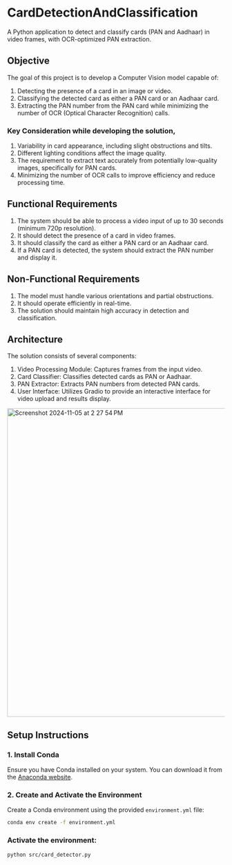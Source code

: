 # CardDetectionAndClassification
A Python application to detect and classify cards (PAN and Aadhaar) in video frames, with OCR-optimized PAN extraction.

## Objective
The goal of this project is to develop a Computer Vision model capable of:
1. Detecting the presence of a card in an image or video.
2. Classifying the detected card as either a PAN card or an Aadhaar card.
3. Extracting the PAN number from the PAN card while minimizing the number of OCR (Optical Character Recognition) calls.

### Key Consideration while developing the solution, 
1. Variability in card appearance, including slight obstructions and tilts.
2. Different lighting conditions affect the image quality.
3. The requirement to extract text accurately from potentially low-quality images, specifically for PAN cards.
4. Minimizing the number of OCR calls to improve efficiency and reduce processing time.

## Functional Requirements
1. The system should be able to process a video input of up to 30 seconds (minimum 720p resolution).
2. It should detect the presence of a card in video frames.
3. It should classify the card as either a PAN card or an Aadhaar card.
4. If a PAN card is detected, the system should extract the PAN number and display it.

## Non-Functional Requirements
1. The model must handle various orientations and partial obstructions.
2. It should operate efficiently in real-time.
3. The solution should maintain high accuracy in detection and classification.

## Architecture
The solution consists of several components:
1. Video Processing Module: Captures frames from the input video.
2. Card Classifier: Classifies detected cards as PAN or Aadhaar.
3. PAN Extractor: Extracts PAN numbers from detected PAN cards.
4. User Interface: Utilizes Gradio to provide an interactive interface for video upload and results display.

<img width="715" alt="Screenshot 2024-11-05 at 2 27 54 PM" src="https://github.com/user-attachments/assets/b3813437-6a61-4050-9cae-a79d3e92e39b">

## Setup Instructions

### 1. Install Conda

Ensure you have Conda installed on your system. You can download it from the [Anaconda website](https://www.anaconda.com/products/distribution).

### 2. Create and Activate the Environment

Create a Conda environment using the provided `environment.yml` file:

```bash
conda env create -f environment.yml
```

### Activate the environment:
```bash
python src/card_detector.py
```
